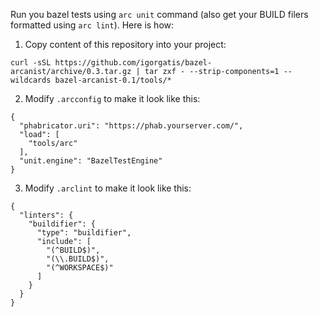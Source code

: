 Run you bazel tests using `arc unit` command (also get your BUILD filers formatted using `arc lint`). Here is how:

1. Copy content of this repository into your project:
```
curl -sSL https://github.com/igorgatis/bazel-arcanist/archive/0.3.tar.gz | tar zxf - --strip-components=1 --wildcards bazel-arcanist-0.1/tools/*
```
2. Modify `.arcconfig` to make it look like this:
```
{
  "phabricator.uri": "https://phab.yourserver.com/",
  "load": [
    "tools/arc"
  ],
  "unit.engine": "BazelTestEngine"
}
```
3. Modify `.arclint` to make it look like this:
```
{
  "linters": {
    "buildifier": {
      "type": "buildifier",
      "include": [
        "(^BUILD$)",
        "(\\.BUILD$)",
        "(^WORKSPACE$)"
      ]
    }
  }
}
```
